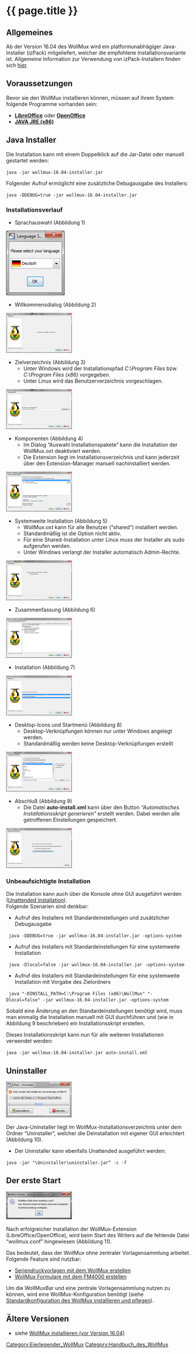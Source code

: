 # {{ page.title }}

<!-- toc -->

Allgemeines
-----------

Ab der Version 16.04 des WollMux wird ein platformunabhägiger
Java-Installer (izPack) mitgeliefert, welcher die empfohlene
Installationsvariante ist. Allgemeine Information zur Verwendung von
izPack-Installern finden sich
[hier](https://izpack.atlassian.net/wiki/display/IZPACK/Launching+an+IzPack+Installation).

Voraussetzungen
---------------

Bevor sie den WollMux installieren können, müssen auf ihrem System
folgende Programme vorhanden sein:

-   **[LibreOffice](http://www.libreoffice.org/download/libreoffice-still/)**
    oder
    **[OpenOffice](http://www.openoffice.org/de/downloads/index.html)**
-   **[JAVA JRE (x86)](http://www.oracle.com/technetwork/java/javase/downloads/index.html)**

Java Installer
--------------

Die Installation kann mit einem Doppelklick auf die Jar-Datei oder
manuell gestartet werden:

`java -jar wollmux-16.04-installer.jar`

Folgender Aufruf ermöglicht eine zusätzliche Debugausgabe des
Installers:

`java -DDEBUG=true -jar wollmux-16.04-installer.jar`

### Installationsverlauf

-   Sprachauswahl (Abbildung 1)

![thumb|Abbildung 1](Wm16.04-java-installer-01.png "wikilink")

-   Willkommensdialog (Abbildung 2)

![thumb|Abbildung 2](180px-Wm16.04-java-installer-02.png "wikilink")

-   Zielverzeichnis (Abbildung 3)
    -   Unter Windows wird der Installationspfad *C:\\Program
        Files* bzw. *C:\\Program Files (x86)* vorgegeben.
    -   Unter Linux wird das Benutzerverzeichnis vorgeschlagen.

![thumb|Abbildung 3](180px-Wm16.04-java-installer-03.png "wikilink")

-   Komponenten (Abbildung 4)
    -   Im Dialog “Auswahl Installationspakete” kann die Installation
        der WollMux.oxt deaktiviert werden.
    -   Die Extension liegt im Installationsverzeichnis und kann
        jederzeit über den Extension-Manager manuell
        nachinstalliert werden.

![thumb|Abbildung 4](180px-Wm16.04-java-installer-04.png "wikilink")

-   Systemweite Installation (Abbildung 5)
    -   WollMux.oxt kann für alle Benutzer (“shared”)
        installiert werden.
    -   Standardmäßig ist die Option nicht aktiv.
    -   Für eine Shared-Installation unter Linux muss der Installer als
        sudo aufgerufen werden.
    -   Unter Windows verlangt der Installer automatisch Admin-Rechte.

![thumb|Abbildung 5](180px-Wm16.04-java-installer-05.png "wikilink")

-   Zusammenfassung (Abbildung 6)

![thumb|Abbildung 6](180px-Wm16.04-java-installer-06.png "wikilink")

-   Installation (Abbildung 7)

![thumb|Abbildung 7](180px-Wm16.04-java-installer-07.png "wikilink")

-   Desktop-Icons und Startmenü (Abbildung 8)
    -   Desktop-Verknüpfungen können nur unter Windows angelegt werden.
    -   Standardmäßig werden keine Desktop-Verknüpfungen erstellt

![thumb|Abbildung 8](180px-Wm16.04-java-installer-08.png "wikilink")

-   Abschluß (Abbildung 9)
    -   Die Datei **auto-install.xml** kann über den Button
        *“Automatisches Installationsskript generieren”*
        erstellt werden. Dabei werden alle getroffenen
        Einstellungen gespeichert.

![thumb|Abbildung 9](180px-Wm16.04-java-installer-09.png "wikilink")

### Unbeaufsichtigte Installation

Die Installation kann auch über die Konsole ohne GUI ausgeführt werden
([Unattended
Installation](https://izpack.atlassian.net/wiki/display/IZPACK/Unattended+Installations)).\
Folgende Szenarien sind denkbar:

-   Aufruf des Installers mit Standardeinstellungen und zusätzlicher
    Debugausgabe

` java -DDEBUG=true -jar wollmux-16.04-installer.jar -options-system`

-   Aufruf des Installers mit Standardeinstellungen für eine systemweite
    Installation

` java -Dlocal=false -jar wollmux-16.04-installer.jar -options-system`

-   Aufruf des Installers mit Standardeinstellungen für eine systemweite
    Installation mit Vorgabe des Zielordners

` java "-DINSTALL_PATH=C:\Program Files (x86)\WollMux" "-Dlocal=false" -jar wollmux-16.04-installer.jar -options-system`

Sobald eine Änderung an den Standardeinstellungen benötigt wird, muss
man einmalig die Installation manuell mit GUI durchführen und (wie in
Abbildung 9 beschrieben) ein Installationsskript erstellen.

Dieses Installationsskript kann nun für alle weiteren Installationen
verwendet werden:

`java -jar wollmux-16.04-installer.jar auto-install.xml`

Uninstaller
-----------

![thumb|Abbildung 10](180px-Wm16.04-java-uninstaller.png "wikilink")

Der
Java-Uninstaller liegt im WollMux-Installationsverzeichnis unter dem
Ordner “Uninstaller”, welcher die Deinstallation mit eigener GUI
erleichtert (Abbildung 10).

-   Der Uninstaller kann ebenfalls Unattended ausgeführt werden:

`java -jar "`<WollMux-Pfad>`\Uninstaller\uninstaller.jar“ -c -f`

Der erste Start
---------------

![thumb|Abbildung 11](180px-Wm16.04-erster-start.png "wikilink")

Nach
erfolgreicher Installation der WollMux-Extension
(LibreOffice/OpenOffice), wird beim Start des Writers auf die fehlende
Datei “wollmux.conf” hingewiesen (Abbildung 11).

Das bedeutet, dass der WollMux ohne zentraler Vorlagensammlung
arbeitet.\
Folgende Feature sind nutzbar:

-   [ Seriendruckvorlagen mit dem WollMux    erstellen](Seriendruckvorlagen_mit_dem_WollMux_erstellen.md "wikilink")
-   [ WollMux Formulare mit dem FM4000 erstellen](FormularMax_4000.md "wikilink")

Um die WollMuxBar und eine zentrale Vorlagensammlung nutzen zu können,
wird eine WollMux-Konfiguration benötigt (siehe
[Standardkonfiguration des WollMux installieren und pflegen](Standardkonfiguration_des_WollMux_installieren_und_pflegen.md "wikilink")).

Ältere Versionen
----------------

-   siehe [WollMux installieren (vor Version 16.04)](WollMux_installieren_vor_Version_16.04.md "wikilink")

<Category:Eierlegender_WollMux> <Category:Handbuch_des_WollMux>

